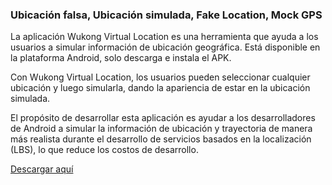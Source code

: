 <h3>Ubicación falsa, Ubicación simulada, Fake Location, Mock GPS</h3>

La aplicación Wukong Virtual Location es una herramienta que ayuda a los usuarios a simular información de ubicación geográfica. Está disponible en la plataforma Android, solo descarga e instala el APK.

Con Wukong Virtual Location, los usuarios pueden seleccionar cualquier ubicación y luego simularla, dando la apariencia de estar en la ubicación simulada.

El propósito de desarrollar esta aplicación es ayudar a los desarrolladores de Android a simular la información de ubicación y trayectoria de manera más realista durante el desarrollo de servicios basados en la localización (LBS), lo que reduce los costos de desarrollo.

<a href="https://www.123pan.com/s/k6bMjv-adiI.html" target="_blank">Descargar aquí</a>
